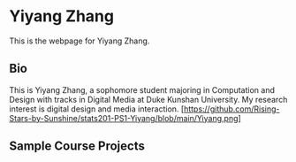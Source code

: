 # Yiyang Zhang
This is the webpage for Yiyang Zhang.
## Bio
This is Yiyang Zhang, a sophomore student majoring in Computation and Design with tracks in Digital Media at Duke Kunshan University. My research interest is digital design and media interaction.
[https://github.com/Rising-Stars-by-Sunshine/stats201-PS1-Yiyang/blob/main/Yiyang.png]

## Sample Course Projects

